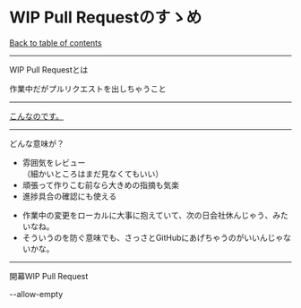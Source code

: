 WIP Pull Requestのすゝめ
=======================

>>>

[Back to table of contents](./index.html)

---

WIP Pull Requestとは

作業中だがプルリクエストを出しちゃうこと <!-- .element: class="fragment" data-fragment-index="1" -->

---

[こんなのです。](https://github.com/pankona/slides/pull/3)

---

どんな意味が？

* 雰囲気をレビュー<br>（細かいところはまだ見なくてもいい）  <!-- .element: class="fragment" data-fragment-index="1" -->
* 頑張って作りこむ前なら大きめの指摘も気楽                  <!-- .element: class="fragment" data-fragment-index="2" -->
* 進捗具合の確認にも使える                                  <!-- .element: class="fragment" data-fragment-index="3" -->

>>> 

* 作業中の変更をローカルに大事に抱えていて、次の日会社休んじゃう、みたいなね。
* そういうのを防ぐ意味でも、さっさとGitHubにあげちゃうのがいいんじゃないかな。 <!-- .element: class="fragment" data-fragment-index="3" -->

---


開幕WIP Pull Request

--allow-empty
